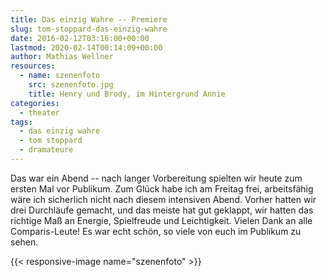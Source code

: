 ```yaml
---
title: Das einzig Wahre -- Premiere
slug: tom-stoppard-das-einzig-wahre
date: 2016-02-12T03:16:00+00:00
lastmod: 2020-02-14T00:14:09+00:00
author: Mathias Wellner
resources:
  - name: szenenfoto
    src: szenenfoto.jpg
    title: Henry und Brody, im Hintergrund Annie
categories:
  - theater
tags:
  - das einzig wahre
  - tom stoppard
  - dramateure
---
```

Das war ein Abend -- nach langer Vorbereitung spielten wir heute zum ersten Mal vor Publikum. Zum Glück habe ich am Freitag frei, arbeitsfähig wäre ich sicherlich nicht nach diesem intensiven Abend. Vorher hatten wir drei Durchläufe gemacht, und das meiste hat gut geklappt, wir hatten das richtige Maß an Energie, Spielfreude und Leichtigkeit. Vielen Dank an alle Comparis-Leute! Es war echt schön, so viele von euch im Publikum zu sehen.

{{< responsive-image name="szenenfoto" >}}